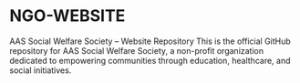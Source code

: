 # NGO-WEBSITE
AAS Social Welfare Society – Website Repository This is the official GitHub repository for AAS Social Welfare Society, a non-profit organization dedicated to empowering communities through education, healthcare, and social initiatives.
